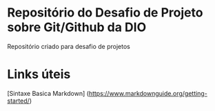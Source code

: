 # Repositório do Desafio de Projeto sobre Git/Github da DIO
Repositório criado para desafio de projetos 

# Links úteis
[Sintaxe Basica Markdown] (https://www.markdownguide.org/getting-started/)

